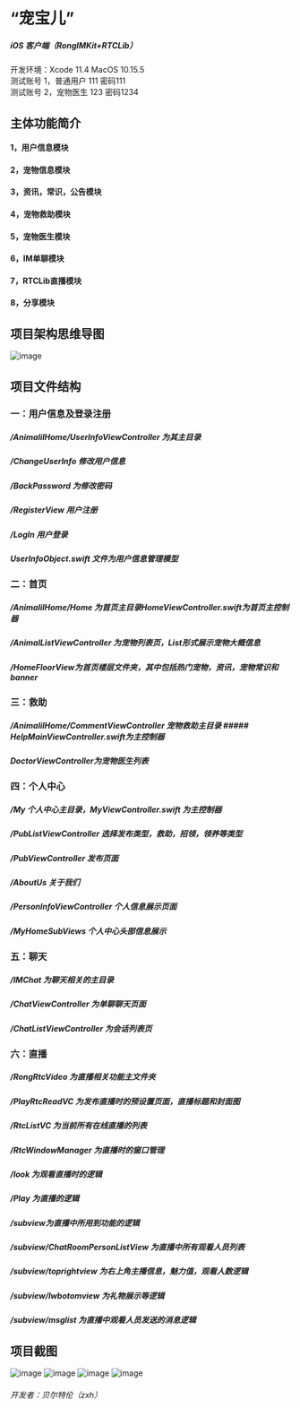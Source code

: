 # “宠宝儿” 
##### iOS 客户端（RongIMKit+RTCLib）
开发环境：Xcode 11.4 MacOS 10.15.5<br>
测试账号 1，普通用户 111 密码111<br>
测试账号 2，宠物医生 123 密码1234<br>

## 主体功能简介
#### 1，用户信息模块
#### 2，宠物信息模块
#### 3，资讯，常识，公告模块
#### 4，宠物救助模块
#### 5，宠物医生模块
#### 6，IM单聊模块
#### 7，RTCLib直播模块
#### 8，分享模块
## 项目架构思维导图
![image](https://github.com/zhangxianhongx/RongCloud_Hackathon_2020/blob/master/Projects/MAXFLOAT/宠宝儿架构图.png)
## 项目文件结构
### 一：用户信息及登录注册
##### /AnimalilHome/UserInfoViewController 为其主目录<br>
##### /ChangeUserInfo 修改用户信息<br>
##### /BackPassword 为修改密码<br>
##### /RegisterView 用户注册<br>
##### /LogIn 用户登录<br>
##### UserInfoObject.swift 文件为用户信息管理模型 <br>
### 二：首页
##### /AnimalilHome/Home 为首页主目录HomeViewController.swift为首页主控制器
##### /AnimalListViewController 为宠物列表页，List形式展示宠物大概信息<br>
##### /HomeFloorView为首页楼层文件夹，其中包括热门宠物，资讯，宠物常识和banner<br>
### 三：救助
##### /AnimalilHome/CommentViewController 宠物救助主目录 ##### HelpMainViewController.swift为主控制器<br>
##### DoctorViewController为宠物医生列表<br>
### 四：个人中心
##### /My 个人中心主目录，MyViewController.swift 为主控制器<br>
##### /PubListViewController 选择发布类型，救助，招领，领养等类型<br>
##### /PubViewController 发布页面<br>
##### /AboutUs 关于我们<br>
##### /PersonInfoViewController 个人信息展示页面<br>
##### /MyHomeSubViews 个人中心头部信息展示 <br>
### 五：聊天
##### /IMChat 为聊天相关的主目录<br>
##### /ChatViewController 为单聊聊天页面<br>
##### /ChatListViewController 为会话列表页<br>
### 六：直播
##### /RongRtcVideo 为直播相关功能主文件夹<br>
##### /PlayRtcReadVC 为发布直播时的预设置页面，直播标题和封面图<br>
##### /RtcListVC 为当前所有在线直播的列表<br>
##### /RtcWindowManager 为直播时的窗口管理<br>
##### /look 为观看直播时的逻辑<br>
##### /Play 为直播的逻辑<br>
##### /subview为直播中所用到功能的逻辑<br>
##### /subview/ChatRoomPersonListView 为直播中所有观看人员列表<br>
##### /subview/toprightview 为右上角主播信息，魅力值，观看人数逻辑<br>
##### /subview/lwbotomview 为礼物展示等逻辑<br>
##### /subview/msglist 为直播中观看人员发送的消息逻辑<br>

## 项目截图

![image](https://github.com/zhangxianhongx/RongCloud_Hackathon_2020/blob/master/Projects/MAXFLOAT/images/1.jpg)
![image](https://github.com/zhangxianhongx/RongCloud_Hackathon_2020/blob/master/Projects/MAXFLOAT/images/2.png)
![image](https://github.com/zhangxianhongx/RongCloud_Hackathon_2020/blob/master/Projects/MAXFLOAT/images/3.jpg)
![image](https://github.com/zhangxianhongx/RongCloud_Hackathon_2020/blob/master/Projects/MAXFLOAT/images/4.jpg)








###### 开发者：贝尔特伦（zxh）
